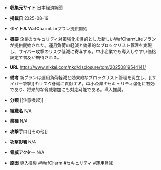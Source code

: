 - **収集元サイト**
日本経済新聞

- **掲載日**
2025-08-19

- **タイトル**
WafCharmLiteプラン提供開始

- **概要**
企業のセキュリティ対策強化を目的とした新しいWafCharmLiteプランが提供開始された。運用負荷の軽減と効果的なブロックリスト管理を実現し、サイバー攻撃のリスク低減に寄与する。中小企業でも導入しやすい価格設定で普及が期待される。

- **URL**
https://www.nikkei.com/nkd/disclosure/tdnr/20250819544141/

- **備考**
新プランは運用負荷軽減と効果的なブロックリスト管理を両立し、[[サイバー攻撃]]のリスク低減に貢献する。中小企業のセキュリティ強化に有効であり、将来的な脅威増加にも対応可能である。導入推奨。

- **分類**
[[注意喚起]]

- **組織名**
N/A

- **業種**
N/A

- **攻撃手口**
[[その他]]

- **攻撃影響**
N/A

- **脅威アクター**
N/A

- **原因**
導入推奨 #WafCharm #セキュリティ #運用軽減
